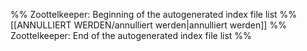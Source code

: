 %% Zoottelkeeper: Beginning of the autogenerated index file list %%
[[ANNULLIERT WERDEN/annulliert werden|annulliert werden]]
%% Zoottelkeeper: End of the autogenerated index file list %%
